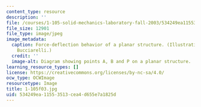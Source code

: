```yaml
---
content_type: resource
description: ''
file: /courses/1-105-solid-mechanics-laboratory-fall-2003/534249ea11553513cea4d655e7a1825d_1-105f03.jpg
file_size: 12901
file_type: image/jpeg
image_metadata:
  caption: Force-deflection behavior of a planar structure. (Illustration by Louis
    Bucciarelli.)
  credit: ''
  image-alt: Diagram showing points A, B and P on a planar structure.
learning_resource_types: []
license: https://creativecommons.org/licenses/by-nc-sa/4.0/
ocw_type: OCWImage
resourcetype: Image
title: 1-105f03.jpg
uid: 534249ea-1155-3513-cea4-d655e7a1825d
---
```

